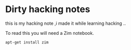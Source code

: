 # Dirty  hacking notes

this is my hacking note ,i made it while learning hacking ..


To read this you will need a Zim notebook.

`apt-get install zim`

